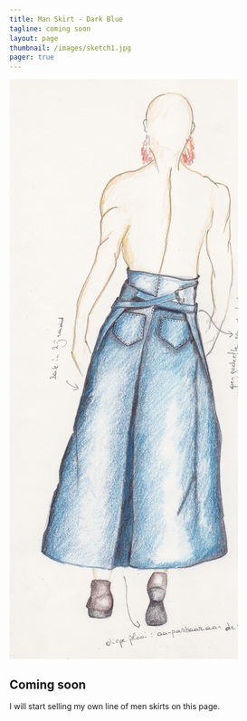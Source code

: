 ```yaml
---
title: Man Skirt - Dark Blue
tagline: coming soon
layout: page
thumbnail: /images/sketch1.jpg
pager: true
---
```


![Philippe on a tree trunk](/images/sketch1.jpg)

## Coming soon

I will start selling my own line of men skirts on this page. 